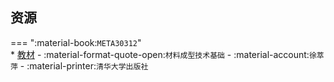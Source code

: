 ## 资源  
=== ":material-book:`META30312`"  
    * [教材](https://api.mir6.com/api/lanzou?url=https://cqu-openlib.lanzout.com/i8PKh296isyd&down=true) - :material-format-quote-open:`材料成型技术基础` - :material-account:`徐萃萍` - :material-printer:`清华大学出版社`  